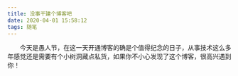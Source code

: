 ```yaml
---
title: 没事干建个博客吧
date: 2020-04-01 15:58:12
tags: 随笔
---
```

　　今天是愚人节，在这一天开通博客的确是个值得纪念的日子，从事技术这么多年感觉还是需要有个小树洞藏点私货，如果你不小心发现了这个博客，很高兴遇到你！
